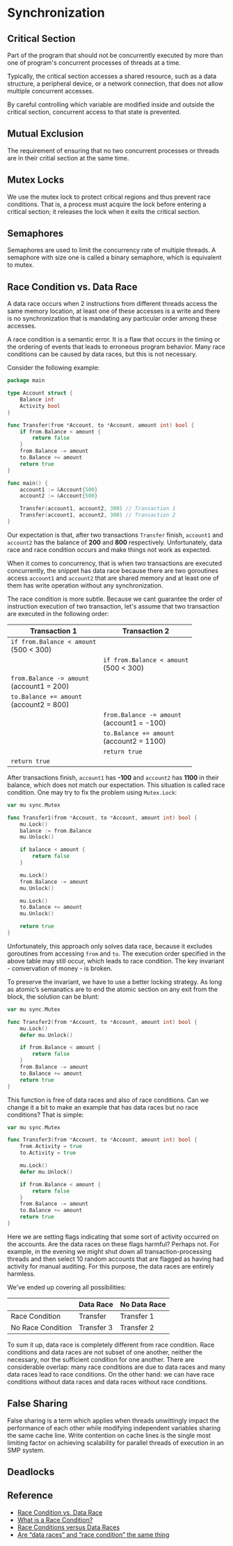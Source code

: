 # Synchronization

## Critical Section

Part of the program that should not be concurrently executed by more than one of program's concurrent processes of threads at a time.

Typically, the critical section accesses a shared resource, such as a data structure, a peripheral device, or a network connection, that does not allow multiple concurrent accesses.

By careful controlling which variable are modified inside and outside the critical section, concurrent access to that state is prevented.

## Mutual Exclusion

The requirement of ensuring that no two concurrent processes or threads are in their critial section at the same time.

## Mutex Locks

We use the mutex lock to protect critical regions and thus prevent race conditions. That is, a process must acquire the lock before entering a critical section; it releases the lock when it exits the critical section.

## Semaphores

Semaphores are used to limit the concurrency rate of multiple threads. A semaphore with size one is called a binary semaphore, which is equivalent to mutex.

## Race Condition vs. Data Race

A data race occurs when 2 instructions from different threads access the same memory location, at least one of these accesses is a write and there is no synchronization that is mandating any particular order among these accesses.

A race condition is a semantic error. It is a flaw that occurs in the timing or the ordering of events that leads to erroneous program behavior. Many race conditions can be caused by data races, but this is not necessary.

Consider the following example:

```go
package main

type Account struct {
    Balance int
    Activity bool
}

func Transfer(from *Account, to *Account, amount int) bool {
    if from.Balance < amount {
        return false
    }
    from.Balance -= amount
    to.Balance += amount
    return true
}

func main() {
    account1 := &Account{500}
    account2 := &Account{500}

    Transfer(account1, account2, 300) // Transaction 1
    Transfer(account1, account2, 300) // Transaction 2
}
```

Our expectation is that, after two transactions `Transfer` finish, `account1` and `account2` has the balance of **200** and **800** respectively. Unfortunately, data race and race condition occurs and make things not work as expected.

When it comes to concurrency, that is when two transactions are executed concurrently, the snippet has data race because there are two goroutines access `account1` and `account2` that are shared memory and at least one of them has write operation without any synchronization.

The race condition is more subtle. Because we cant guarantee the order of instruction execution of two transaction, let's assume that two transaction are executed in the following order:

| Transaction 1 | Transaction 2 |
| ------------- | ------------- |
| `if from.Balance < amount` <br/> (500 < 300)| |
| | `if from.Balance < amount` <br/> (500 < 300) |
| `from.Balance -= amount` <br/> (account1 = 200)
| `to.Balance += amount` <br/> (account2 = 800)
| | `from.Balance -= amount` <br/> (account1 = -100)
| | `to.Balance += amount` <br/> (account2 = 1100)
| | `return true` |
| `return true` | |

After transactions finish, `account1` has **-100** and `account2` has **1100** in their balance, which does not match our expectation. This situation is called race condition. One may try to fix the problem using `Mutex.Lock`:

```go
var mu sync.Mutex

func Transfer1(from *Account, to *Account, amount int) bool {
    mu.Lock()    
    balance := from.Balance
    mu.Unlock()

    if balance < amount {
        return false
    }

    mu.Lock()
    from.Balance -= amount
    mu.Unlock()

    mu.Lock()
    to.Balance += amount
    mu.Unlock()

    return true
}
```

Unfortunately, this approach only solves data race, because it excludes goroutines from accessing `from` and `to`. The execution order specified in the above table may still occur, which leads to race condition. The key invariant - convervation of money - is broken.

To preserve the invariant, we have to use a better locking strategy. As long as atomic’s semanatics are to end the atomic section on any exit from the block, the solution can be blunt:

```go
var mu sync.Mutex

func Transfer2(from *Account, to *Account, amount int) bool {
    mu.Lock()    
    defer mu.Unlock()

    if from.Balance < amount {
        return false
    }
    from.Balance -= amount
    to.Balance += amount
    return true
}
```

This function is free of data races and also of race conditions. Can we change it a bit to make an example that has data races but no race conditions? That is simple:

```go
var mu sync.Mutex

func Transfer3(from *Account, to *Account, amount int) bool {
    from.Activity = true
    to.Activity = true

    mu.Lock()    
    defer mu.Unlock()

    if from.Balance < amount {
        return false
    }
    from.Balance -= amount
    to.Balance += amount
    return true
}
```

Here we are setting flags indicating that some sort of activity occurred on the accounts. Are the data races on these flags harmful? Perhaps not. For example, in the evening we might shut down all transaction-processing threads and then select 10 random accounts that are flagged as having had activity for manual auditing. For this purpose, the data races are entirely harmless.

We've ended up covering all possibilities:

| | Data Race | No Data Race |
|-|-----------|----------------|
| Race Condition | Transfer | Transfer 1 |
| No Race Condition | Transfer 3| Transfer 2 |

To sum it up, data race is completely different from race condition. Race conditions and data races are not subset of one another, neither the necessary, nor the sufficient condition for one another. There are considerable overlap: many race conditions are due to data races and many data races lead to race conditions. On the other hand: we can have race conditions without data races and data races without race conditions.

## False Sharing

False sharing is a term which applies when threads unwittingly impact the performance of each other while modifying independent variables sharing the same cache line. Write contention on cache lines is the single most limiting factor on achieving scalability for parallel threads of execution in an SMP system.

## Deadlocks

## Reference

- [Race Condition vs. Data Race](https://blog.regehr.org/archives/490)
- [What is a Race Condition?](https://www.baeldung.com/cs/race-conditions)
- [Race Conditions versus Data Races](https://www.modernescpp.com/index.php/race-condition-versus-data-race)
- [Are “data races” and “race condition” the same thing](https://stackoverflow.com/a/18049303)
